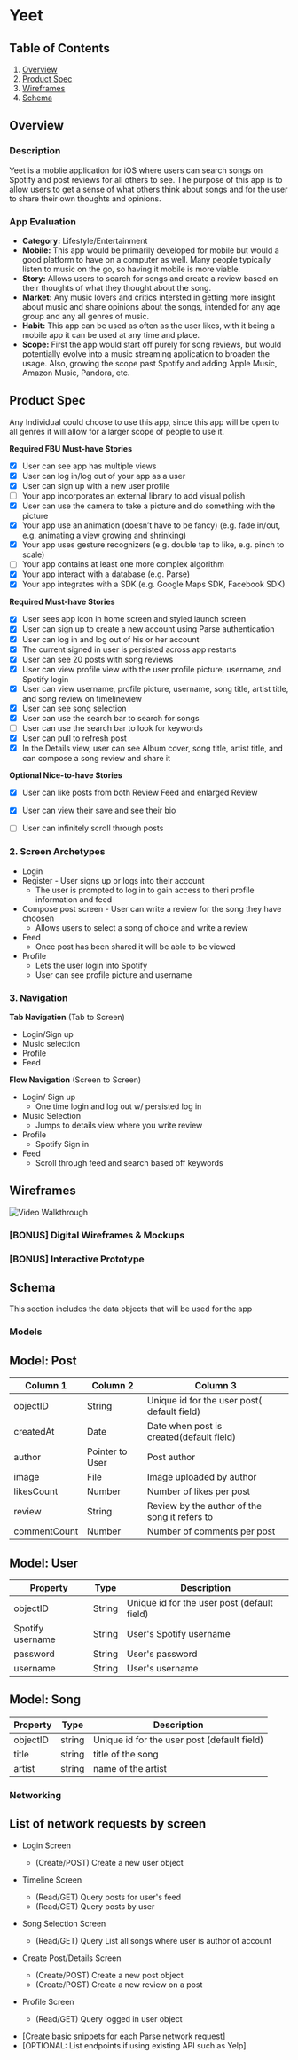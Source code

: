 # Yeet
## Table of Contents
1. [Overview](#Overview)
1. [Product Spec](#Product-Spec)
1. [Wireframes](#Wireframes)
2. [Schema](#Schema)

## Overview
### Description
Yeet is a moblie application for iOS where users can search songs on Spotify and post reviews for all others to see. The purpose of this app is to allow users to get a sense of what others think about songs and for the user to share their own thoughts and opinions. 

### App Evaluation
- **Category:** Lifestyle/Entertainment
- **Mobile:** This app would be primarily developed for mobile but would a good platform to have on a computer as well. Many people typically listen to music on the go, so having it mobile is more viable. 
- **Story:** Allows users to search for songs and create a review based on their thoughts of what they thought about the song.
- **Market:** Any music lovers and critics intersted in getting more insight about music and share opinions about the songs, intended for any age group and any all genres of music.  
- **Habit:** This app can be used as often as the user likes, with it being a mobile app it can be used at any time and place. 
- **Scope:**  First the app would start off purely for song reviews, but would potentially evolve into a music streaming application to broaden the usage. Also, growing the scope past Spotify and adding Apple Music, Amazon Music, Pandora, etc.

## Product Spec

Any Individual could choose to use this app, since this app will be open to all genres it will allow for a larger scope of people to use it.

**Required FBU Must-have Stories**

* [x] User can see app has multiple views
* [x] User can log in/log out of your app as a user
* [x] User can sign up with a new user profile
* [ ] Your app incorporates an external library to add visual polish
* [x] User can use the camera to take a picture and do something with the picture 
* [x] Your app use an animation (doesn’t have to be fancy) (e.g. fade in/out, e.g. animating a view growing and shrinking)
* [x] Your app uses gesture recognizers (e.g. double tap to like, e.g. pinch to scale) 
* [ ] Your app contains at least one more complex algorithm 
* [x] Your app interact with a database (e.g. Parse) 
* [x] Your app integrates with a SDK (e.g. Google Maps SDK, Facebook SDK)

**Required Must-have Stories**
* [x] User sees app icon in home screen and styled launch screen
* [x] User can sign up to create a new account using Parse authentication
* [x] User can log in and log out of his or her account
* [x] The current signed in user is persisted across app restarts
* [x] User can see 20 posts with song reviews
* [x] User can view profile view with the user profile picture, username, and Spotify login
* [x] User can view username, profile picture, username, song title, artist title, and song review on timelineview
* [x] User can see song selection
* [x] User can use the search bar to search for songs
* [ ] User can use the search bar to look for keywords
* [x] User can pull to refresh post
* [x] In the Details view, user can see Album cover, song title, artist title, and can compose a song review and share it

**Optional Nice-to-have Stories**

* [x] User can like posts from both Review Feed and enlarged Review
* [x] User can view their save and see their bio
* [ ] User can infinitely scroll through posts


### 2. Screen Archetypes

* Login
* Register - User signs up or logs into their account
    * The user is prompted to log in to gain access to theri profile information and feed
* Compose post screen - User can write a review for the song they have choosen
    * Allows users to select a song of choice and write a review 
* Feed
    * Once post has been shared it will be able to be viewed
* Profile
    * Lets the user login into Spotify
    * User can see profile picture and username


### 3. Navigation

**Tab Navigation** (Tab to Screen)

* Login/Sign up
* Music selection
* Profile
* Feed

**Flow Navigation** (Screen to Screen)

* Login/ Sign up
   * One time login and log out w/ persisted log in
* Music Selection
   * Jumps to details view where you write review
 * Profile
    * Spotify Sign in
 * Feed
    * Scroll through feed and search based off keywords
 

## Wireframes
<img src='http://g.recordit.co/W9QksunoBC.gif' title='App Wireframe' width='' alt='Video Walkthrough' />

### [BONUS] Digital Wireframes & Mockups

### [BONUS] Interactive Prototype

## Schema 
This section includes the data objects that will be used for the app

### Models
## Model: Post
| Column 1     | Column 2        | Column 3                                    |
| ------------ | --------------- | ------------------------------------------- |
| objectID     | String          | Unique id for the user post( default field) |
| createdAt    | Date            | Date when post is created(default field)    |
| author       | Pointer to User | Post author                                 |
| image        | File            | Image uploaded by author                    |
| likesCount   | Number          | Number of likes per post                    |
| review       | String          | Review by the author of the song it refers to |
| commentCount | Number          | Number of comments per post                 |

## Model: User
| Property         | Type   | Description |
| ---------------- | ------ | ----------- |
| objectID | String | Unique id for the user post (default field) |
| Spotify username | String | User's Spotify username |
| password | String | User's password |
| username | String | User's username |

## Model: Song
| Property     | Type | Description |
| ------------ | ---- | ----------- |
| objectID | string |Unique id for the user post (default field)             |
| title | string | title of the song   |
| artist | string  | name of the artist            |

### Networking

## List of network requests by screen
* Login Screen
   * (Create/POST) Create a new user object
   
* Timeline Screen
   * (Read/GET) Query posts for user's feed
   * (Read/GET) Query posts by user

* Song Selection Screen
   * (Read/GET) Query List all songs where user is author of account
   
* Create Post/Details Screen
   * (Create/POST) Create a new post object
   * (Create/POST) Create a new review on a post
   
* Profile Screen
   * (Read/GET) Query logged in user object
   
- [Create basic snippets for each Parse network request]
- [OPTIONAL: List endpoints if using existing API such as Yelp]
